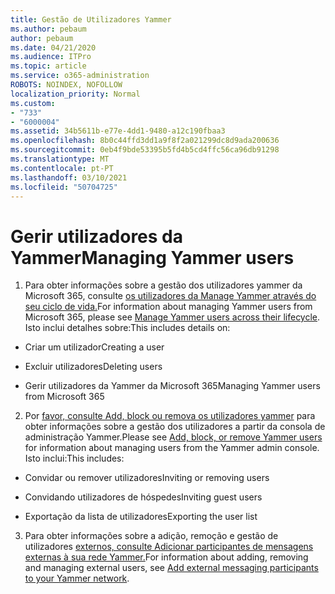 ```yaml
---
title: Gestão de Utilizadores Yammer
ms.author: pebaum
author: pebaum
ms.date: 04/21/2020
ms.audience: ITPro
ms.topic: article
ms.service: o365-administration
ROBOTS: NOINDEX, NOFOLLOW
localization_priority: Normal
ms.custom:
- "733"
- "6000004"
ms.assetid: 34b5611b-e77e-4dd1-9480-a12c190fbaa3
ms.openlocfilehash: 8b0c44ffd3dd1a9f8f2a021299dc8d9ada200636
ms.sourcegitcommit: 0eb4f9bde53395b5fd4b5cd4ffc56ca96db91298
ms.translationtype: MT
ms.contentlocale: pt-PT
ms.lasthandoff: 03/10/2021
ms.locfileid: "50704725"
---
```

# <a name="managing-yammer-users"></a><span data-ttu-id="1318b-102">Gerir utilizadores da Yammer</span><span class="sxs-lookup"><span data-stu-id="1318b-102">Managing Yammer users</span></span>

1. <span data-ttu-id="1318b-103">Para obter informações sobre a gestão dos utilizadores yammer da Microsoft 365, consulte [os utilizadores da Manage Yammer através do seu ciclo de vida.](https://docs.microsoft.com/yammer/manage-yammer-users/manage-users-across-their-lifecycle)</span><span class="sxs-lookup"><span data-stu-id="1318b-103">For information about managing Yammer users from Microsoft 365, please see [Manage Yammer users across their lifecycle](https://docs.microsoft.com/yammer/manage-yammer-users/manage-users-across-their-lifecycle).</span></span> <span data-ttu-id="1318b-104">Isto inclui detalhes sobre:</span><span class="sxs-lookup"><span data-stu-id="1318b-104">This includes details on:</span></span>

  - <span data-ttu-id="1318b-105">Criar um utilizador</span><span class="sxs-lookup"><span data-stu-id="1318b-105">Creating a user</span></span>

  - <span data-ttu-id="1318b-106">Excluir utilizadores</span><span class="sxs-lookup"><span data-stu-id="1318b-106">Deleting users</span></span>

  - <span data-ttu-id="1318b-107">Gerir utilizadores da Yammer da Microsoft 365</span><span class="sxs-lookup"><span data-stu-id="1318b-107">Managing Yammer users from Microsoft 365</span></span>

2. <span data-ttu-id="1318b-108">Por [favor, consulte Add, block ou remova os utilizadores yammer](https://docs.microsoft.com/yammer/manage-yammer-users/add-block-or-remove-users) para obter informações sobre a gestão dos utilizadores a partir da consola de administração Yammer.</span><span class="sxs-lookup"><span data-stu-id="1318b-108">Please see [Add, block, or remove Yammer users](https://docs.microsoft.com/yammer/manage-yammer-users/add-block-or-remove-users) for information about managing users from the Yammer admin console.</span></span> <span data-ttu-id="1318b-109">Isto inclui:</span><span class="sxs-lookup"><span data-stu-id="1318b-109">This includes:</span></span>

  - <span data-ttu-id="1318b-110">Convidar ou remover utilizadores</span><span class="sxs-lookup"><span data-stu-id="1318b-110">Inviting or removing users</span></span>

  - <span data-ttu-id="1318b-111">Convidando utilizadores de hóspedes</span><span class="sxs-lookup"><span data-stu-id="1318b-111">Inviting guest users</span></span>

  - <span data-ttu-id="1318b-112">Exportação da lista de utilizadores</span><span class="sxs-lookup"><span data-stu-id="1318b-112">Exporting the user list</span></span>

3. <span data-ttu-id="1318b-113">Para obter informações sobre a adição, remoção e gestão de utilizadores [externos, consulte Adicionar participantes de mensagens externas à sua rede Yammer.](https://docs.microsoft.com/yammer/work-with-external-users/add-external-participants)</span><span class="sxs-lookup"><span data-stu-id="1318b-113">For information about adding, removing and managing external users, see [Add external messaging participants to your Yammer network](https://docs.microsoft.com/yammer/work-with-external-users/add-external-participants).</span></span>
